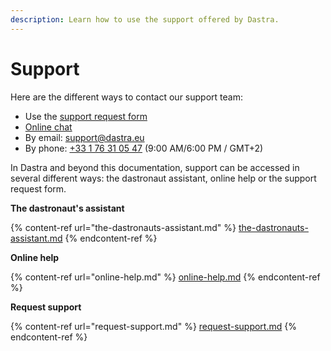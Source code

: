 ```yaml
---
description: Learn how to use the support offered by Dastra.
---
```


# Support

Here are the different ways to contact our support team:

* Use the [support request form](https://app.dastra.eu/?modalId=modal-feedback)
* [Online chat](https://app.dastra.eu/?openChat=1)
* By email: [support@dastra.eu](mailto:support@dastra.eu)
* By phone: [+33 1 76 31 05 47](tel:+33176310547) (9:00 AM/6:00 PM / GMT+2)&#x20;



In Dastra and beyond this documentation, support can be accessed in several different ways: the dastronaut assistant, online help or the support request form.

**The dastronaut's assistant**

{% content-ref url="the-dastronauts-assistant.md" %}
[the-dastronauts-assistant.md](the-dastronauts-assistant.md)
{% endcontent-ref %}

**Online help**

{% content-ref url="online-help.md" %}
[online-help.md](online-help.md)
{% endcontent-ref %}

**Request support**

{% content-ref url="request-support.md" %}
[request-support.md](request-support.md)
{% endcontent-ref %}
